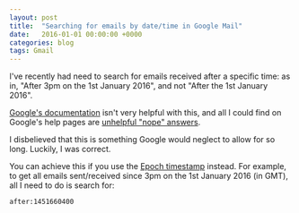 ```yaml
---
layout: post
title:  "Searching for emails by date/time in Google Mail"
date:   2016-01-01 00:00:00 +0000
categories: blog
tags: Gmail
---
```


I've recently had need to search for emails received after a specific time: as in, "After 3pm on the 1st January 2016", and not "After the 1st January 2016".

[Google's documentation](https://support.google.com/mail/answer/7190?hl=en) isn't very helpful with this, and all I could find on Google's help pages are [unhelpful "nope" answers](https://productforums.google.com/forum/#!topic/gmail/ANLd2eTCNLM).

I disbelieved that this is something Google would neglect to allow for so long. Luckily, I was correct.

You can achieve this if you use the [Epoch timestamp](http://www.epochconverter.com/) instead. For example, to get all emails sent/received since 3pm on the 1st January 2016 (in GMT), all I need to do is search for:

    after:1451660400
